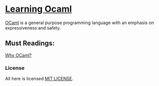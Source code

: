 # [Learning Ocaml](https://ocaml.org/learn)

[OCaml](https://ocaml.org/learn/description.html) is a general purpose
programming language with an emphasis on expressiveness and safety.

## Must Readings:

[Why OCaml?](https://dev.realworldocaml.org/prologue.html#why-ocaml)

### License

All here is licensed [MIT LICENSE](./LICENSE.md).
